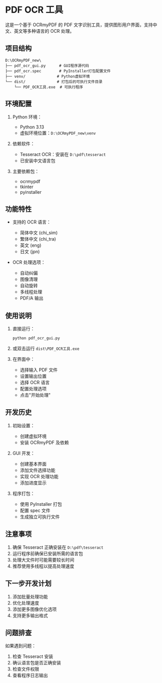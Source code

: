 ﻿# PDF OCR 工具

这是一个基于 OCRmyPDF 的 PDF 文字识别工具，提供图形用户界面，支持中文、英文等多种语言的 OCR 处理。

## 项目结构

```
D:\OCRmyPDF_new\
├── pdf_ocr_gui.py      # GUI程序源代码
├── pdf_ocr.spec        # PyInstaller打包配置文件
├── venv/              # Python虚拟环境
└── dist/              # 打包后的可执行文件目录
    └── PDF_OCR工具.exe  # 可执行程序
```

## 环境配置

1. Python 环境：
   - Python 3.13
   - 虚拟环境位置：`D:\OCRmyPDF_new\venv`

2. 依赖软件：
   - Tesseract OCR：安装在 `D:\pdf\tesseract`
   - 已安装中文语言包

3. 主要依赖包：
   - ocrmypdf
   - tkinter
   - pyinstaller

## 功能特性

- 支持的 OCR 语言：
  - 简体中文 (chi_sim)
  - 繁体中文 (chi_tra)
  - 英文 (eng)
  - 日文 (jpn)

- OCR 处理选项：
  - 自动纠偏
  - 图像清理
  - 自动旋转
  - 多线程处理
  - PDF/A 输出

## 使用说明

1. 直接运行：
   ```cmd
   python pdf_ocr_gui.py
   ```

2. 或双击运行 `dist\PDF_OCR工具.exe`

3. 在界面中：
   - 选择输入 PDF 文件
   - 设置输出位置
   - 选择 OCR 语言
   - 配置处理选项
   - 点击"开始处理"

## 开发历史

1. 初始设置：
   - 创建虚拟环境
   - 安装 OCRmyPDF 及依赖

2. GUI 开发：
   - 创建基本界面
   - 添加文件选择功能
   - 实现 OCR 处理功能
   - 添加进度显示

3. 程序打包：
   - 使用 PyInstaller 打包
   - 配置 spec 文件
   - 生成独立可执行文件

## 注意事项

1. 确保 Tesseract 正确安装在 `D:\pdf\tesseract`
2. 运行程序前确保已安装所需的语言包
3. 处理大文件时可能需要较长时间
4. 推荐使用多线程以提高处理速度

## 下一步开发计划

1. 添加批量处理功能
2. 优化处理速度
3. 添加更多图像优化选项
4. 支持更多输出格式

## 问题排查

如果遇到问题：
1. 检查 Tesseract 安装
2. 确认语言包是否正确安装
3. 检查文件权限
4. 查看程序日志输出